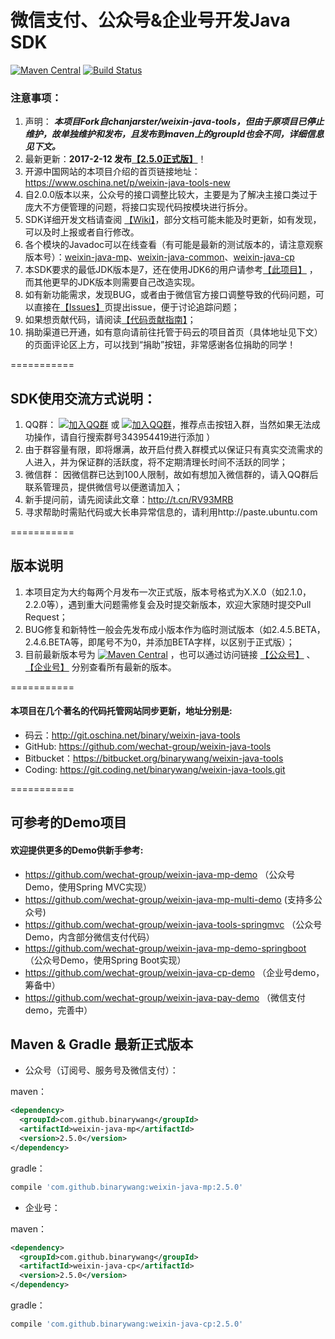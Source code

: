 微信支付、公众号&企业号开发Java SDK
=====================================
[![Maven Central](https://maven-badges.herokuapp.com/maven-central/com.github.binarywang/weixin-java-parent/badge.svg)](https://maven-badges.herokuapp.com/maven-central/com.github.binarywang/weixin-java-parent)
[![Build Status](https://travis-ci.org/Wechat-Group/weixin-java-tools.svg?branch=develop)](https://travis-ci.org/Wechat-Group/weixin-java-tools)

### 注意事项：
1. 声明： ***本项目Fork自chanjarster/weixin-java-tools，但由于原项目已停止维护，故单独维护和发布，且发布到maven上的groupId也会不同，详细信息见下文。***
1. 最新更新：**2017-2-12 发布[【2.5.0正式版】](https://github.com/Wechat-Group/weixin-java-tools/releases)**！
1. 开源中国网站的本项目介绍的首页链接地址：https://www.oschina.net/p/weixin-java-tools-new
1. 自2.0.0版本以来，公众号的接口调整比较大，主要是为了解决主接口类过于庞大不方便管理的问题，将接口实现代码按模块进行拆分。
1. SDK详细开发文档请查阅 [【Wiki】](https://github.com/wechat-group/weixin-java-tools/wiki)，部分文档可能未能及时更新，如有发现，可以及时上报或者自行修改。
1. 各个模块的Javadoc可以在线查看（有可能是最新的测试版本的，请注意观察版本号）：[weixin-java-mp](https://binarywang.github.io/weixin-java-mp-javadoc/)、[weixin-java-common](https://binarywang.github.io/weixin-java-common-javadoc/)、[weixin-java-cp](https://binarywang.github.io/weixin-java-cp-javadoc/)
1. 本SDK要求的最低JDK版本是7，还在使用JDK6的用户请参考[【此项目】]( https://github.com/binarywang/weixin-java-tools-for-jdk6) ，而其他更早的JDK版本则需要自己改造实现。
1. 如有新功能需求，发现BUG，或者由于微信官方接口调整导致的代码问题，可以直接在[【Issues】](https://github.com/Wechat-Group/weixin-java-tools/issues)页提出issue，便于讨论追踪问题；
1. 如果想贡献代码，请阅读[【代码贡献指南】](CONTRIBUTION.md)；
1. 捐助渠道已开通，如有意向请前往托管于码云的项目首页（具体地址见下文）的页面评论区上方，可以找到“捐助”按钮，非常感谢各位捐助的同学！

===========

## SDK使用交流方式说明：
1. QQ群： [![加入QQ群](https://img.shields.io/badge/QQ群-343954419-blue.svg)](http://shang.qq.com/wpa/qunwpa?idkey=731dc3e7ea31ebe25376cc1a791445468612c63fd0e9e05399b088ec81fd9e15) 或 [![加入QQ群](https://img.shields.io/badge/QQ群-343954419-blue.svg)](http://jq.qq.com/?_wv=1027&k=40lRskK)，推荐点击按钮入群，当然如果无法成功操作，请自行搜索群号343954419进行添加 ）
1. 由于群容量有限，即将爆满，故开启付费入群模式以保证只有真实交流需求的人进入，并为保证群的活跃度，将不定期清理长时间不活跃的同学；
1. 微信群： 因微信群已达到100人限制，故如有想加入微信群的，请入QQ群后联系管理员，提供微信号以便邀请加入；
1. 新手提问前，请先阅读此文章：http://t.cn/RV93MRB
1. 寻求帮助时需贴代码或大长串异常信息的，请利用http://paste.ubuntu.com

===========

## 版本说明
1. 本项目定为大约每两个月发布一次正式版，版本号格式为X.X.0（如2.1.0，2.2.0等），遇到重大问题需修复会及时提交新版本，欢迎大家随时提交Pull Request；
1. BUG修复和新特性一般会先发布成小版本作为临时测试版本（如2.4.5.BETA，2.4.6.BETA等，即尾号不为0，并添加BETA字样，以区别于正式版）；
1. 目前最新版本号为 [![Maven Central](https://maven-badges.herokuapp.com/maven-central/com.github.binarywang/weixin-java-parent/badge.svg)](https://maven-badges.herokuapp.com/maven-central/com.github.binarywang/weixin-java-parent) ，也可以通过访问链接 [【公众号】](http://search.maven.org/#search%7Cgav%7C1%7Cg%3A%22com.github.binarywang%22%20AND%20a%3A%22weixin-java-mp%22) 、[【企业号】](http://search.maven.org/#search%7Cgav%7C1%7Cg%3A%22com.github.binarywang%22%20AND%20a%3A%22weixin-java-cp%22)
分别查看所有最新的版本。 

===========
#### 本项目在几个著名的代码托管网站同步更新，地址分别是:
* 码云：http://git.oschina.net/binary/weixin-java-tools
* GitHub: https://github.com/wechat-group/weixin-java-tools
* Bitbucket：https://bitbucket.org/binarywang/weixin-java-tools
* Coding: https://git.coding.net/binarywang/weixin-java-tools.git

===========
## 可参考的Demo项目
#### 欢迎提供更多的Demo供新手参考:
* https://github.com/wechat-group/weixin-java-mp-demo （公众号Demo，使用Spring MVC实现）
* https://github.com/wechat-group/weixin-java-mp-multi-demo (支持多公众号)
* https://github.com/wechat-group/weixin-java-tools-springmvc （公众号Demo，内含部分微信支付代码）
* https://github.com/wechat-group/weixin-java-mp-demo-springboot （公众号Demo，使用Spring Boot实现）
* https://github.com/wechat-group/weixin-java-cp-demo （企业号demo，筹备中）
* https://github.com/wechat-group/weixin-java-pay-demo （微信支付demo，完善中） 
## Maven & Gradle 最新正式版本

* 公众号（订阅号、服务号及微信支付）：

maven：
```xml
<dependency>
  <groupId>com.github.binarywang</groupId>
  <artifactId>weixin-java-mp</artifactId>
  <version>2.5.0</version>
</dependency>
```
gradle：
```groovy
compile 'com.github.binarywang:weixin-java-mp:2.5.0'
```

* 企业号：

maven：
```xml
<dependency>
  <groupId>com.github.binarywang</groupId>
  <artifactId>weixin-java-cp</artifactId>
  <version>2.5.0</version>
</dependency>
```
gradle：
```groovy
compile 'com.github.binarywang:weixin-java-cp:2.5.0'
```

